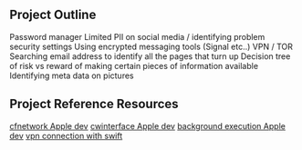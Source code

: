 ## Project Outline
Password manager
Limited PII on social media / identifying problem security settings
Using encrypted messaging tools (Signal etc..)
VPN / TOR
Searching email address to identify all the pages that turn up
Decision tree of risk vs reward of making certain pieces of information available
Identifying meta data on pictures

## Project Reference Resources  
[cfnetwork Apple dev](https://developer.apple.com/documentation/cfnetwork)
[cwinterface Apple dev](https://developer.apple.com/documentation/corewlan/cwinterface)
[background execution Apple dev](https://developer.apple.com/library/content/documentation/iPhone/Conceptual/iPhoneOSProgrammingGuide/BackgroundExecution/BackgroundExecution.html)
[vpn connection with swift](http://blog.moatazthenervous.com/create-a-vpn-connection-with-apple-swift/)
